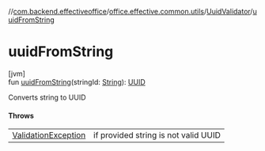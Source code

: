 //[com.backend.effectiveoffice](IdeaProjects/labs-office-elevator/effectiveOfficeBackend/documentation/gfm/index.md)/[office.effective.common.utils](IdeaProjects/labs-office-elevator/effectiveOfficeBackend/documentation/gfm/com.backend.effectiveoffice/office.effective.common.utils/index.md)/[UuidValidator](IdeaProjects/labs-office-elevator/effectiveOfficeBackend/documentation/gfm/com.backend.effectiveoffice/office.effective.common.utils/-uuid-validator/index.md)/[uuidFromString](IdeaProjects/labs-office-elevator/effectiveOfficeBackend/documentation/gfm/com.backend.effectiveoffice/office.effective.common.utils/-uuid-validator/uuid-from-string.md)

# uuidFromString

[jvm]\
fun [uuidFromString](IdeaProjects/labs-office-elevator/effectiveOfficeBackend/documentation/gfm/com.backend.effectiveoffice/office.effective.common.utils/-uuid-validator/uuid-from-string.md)(stringId: [String](https://kotlinlang.org/api/latest/jvm/stdlib/kotlin/-string/index.html)): [UUID](https://docs.oracle.com/javase/8/docs/api/java/util/UUID.html)

Converts string to UUID

#### Throws

| | |
|---|---|
| [ValidationException](IdeaProjects/labs-office-elevator/effectiveOfficeBackend/documentation/gfm/com.backend.effectiveoffice/office.effective.common.exception/-validation-exception/index.md) | if provided string is not valid UUID |
